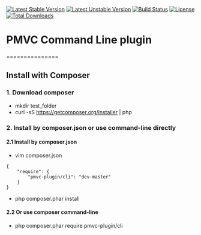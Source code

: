 [![Latest Stable Version](https://poser.pugx.org/pmvc-plugin/cli/v/stable)](https://packagist.org/packages/pmvc-plugin/cli) 
[![Latest Unstable Version](https://poser.pugx.org/pmvc-plugin/cli/v/unstable)](https://packagist.org/packages/pmvc-plugin/cli) 
[![Build Status](https://travis-ci.org/pmvc-plugin/cli.svg?branch=master)](https://travis-ci.org/pmvc-plugin/cli)
[![License](https://poser.pugx.org/pmvc-plugin/cli/license)](https://packagist.org/packages/pmvc-plugin/cli)
[![Total Downloads](https://poser.pugx.org/pmvc-plugin/cli/downloads)](https://packagist.org/packages/pmvc-plugin/cli) 

# PMVC Command Line plugin 
===============

## Install with Composer
### 1. Download composer
   * mkdir test_folder
   * curl -sS https://getcomposer.org/installer | php

### 2. Install by composer.json or use command-line directly
#### 2.1 Install by composer.json
   * vim composer.json
```
{
    "require": {
        "pmvc-plugin/cli": "dev-master"
    }
}
```
   * php composer.phar install

#### 2.2 Or use composer command-line
   * php composer.phar require pmvc-plugin/cli


